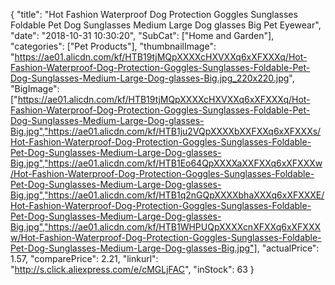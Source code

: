 {
	"title": "Hot Fashion Waterproof Dog Protection Goggles Sunglasses Foldable Pet Dog Sunglasses Medium Large Dog glasses Big Pet Eyewear",
	"date": "2018-10-31 10:30:20",
	"SubCat": ["Home and Garden"],
	"categories": ["Pet Products"],
	"thumbnailImage": "https://ae01.alicdn.com/kf/HTB19tjMQpXXXXcHXVXXq6xXFXXXq/Hot-Fashion-Waterproof-Dog-Protection-Goggles-Sunglasses-Foldable-Pet-Dog-Sunglasses-Medium-Large-Dog-glasses-Big.jpg_220x220.jpg",
	"BigImage": ["https://ae01.alicdn.com/kf/HTB19tjMQpXXXXcHXVXXq6xXFXXXq/Hot-Fashion-Waterproof-Dog-Protection-Goggles-Sunglasses-Foldable-Pet-Dog-Sunglasses-Medium-Large-Dog-glasses-Big.jpg","https://ae01.alicdn.com/kf/HTB1ju2VQpXXXXbXXFXXq6xXFXXXs/Hot-Fashion-Waterproof-Dog-Protection-Goggles-Sunglasses-Foldable-Pet-Dog-Sunglasses-Medium-Large-Dog-glasses-Big.jpg","https://ae01.alicdn.com/kf/HTB1Eo64QpXXXXaXXFXXq6xXFXXXw/Hot-Fashion-Waterproof-Dog-Protection-Goggles-Sunglasses-Foldable-Pet-Dog-Sunglasses-Medium-Large-Dog-glasses-Big.jpg","https://ae01.alicdn.com/kf/HTB1q2nGQpXXXXbhaXXXq6xXFXXXE/Hot-Fashion-Waterproof-Dog-Protection-Goggles-Sunglasses-Foldable-Pet-Dog-Sunglasses-Medium-Large-Dog-glasses-Big.jpg","https://ae01.alicdn.com/kf/HTB1WHPUQpXXXXcnXFXXq6xXFXXXw/Hot-Fashion-Waterproof-Dog-Protection-Goggles-Sunglasses-Foldable-Pet-Dog-Sunglasses-Medium-Large-Dog-glasses-Big.jpg"],
	"actualPrice": 1.57,
	"comparePrice": 2.21,
	"linkurl": "http://s.click.aliexpress.com/e/cMGLjFAC",
	"inStock": 63
}
